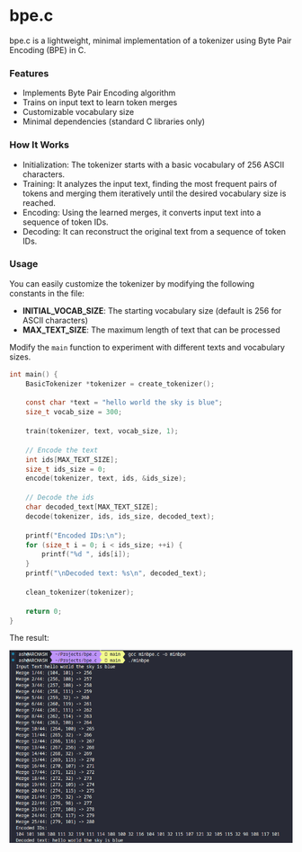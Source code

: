 # bpe.c

bpe.c is a lightweight, minimal implementation of a tokenizer using Byte Pair Encoding (BPE) in C.

### Features
- Implements Byte Pair Encoding algorithm
- Trains on input text to learn token merges
- Customizable vocabulary size
- Minimal dependencies (standard C libraries only)

### How It Works

- Initialization: The tokenizer starts with a basic vocabulary of 256 ASCII characters.
- Training: It analyzes the input text, finding the most frequent pairs of tokens and merging them iteratively until the desired vocabulary size is reached.
- Encoding: Using the learned merges, it converts input text into a sequence of token IDs.
- Decoding: It can reconstruct the original text from a sequence of token IDs.

### Usage


You can easily customize the tokenizer by modifying the following constants in the file:

- <b>INITIAL_VOCAB_SIZE</b>: The starting vocabulary size (default is 256 for ASCII characters)
- <b>MAX_TEXT_SIZE</b>: The maximum length of text that can be processed

Modify the ```main``` function to experiment with different texts and vocabulary sizes.

```C
int main() {
    BasicTokenizer *tokenizer = create_tokenizer();
    
    const char *text = "hello world the sky is blue";
    size_t vocab_size = 300;

    train(tokenizer, text, vocab_size, 1);

    // Encode the text
    int ids[MAX_TEXT_SIZE];
    size_t ids_size = 0;
    encode(tokenizer, text, ids, &ids_size);
    
    // Decode the ids
    char decoded_text[MAX_TEXT_SIZE];
    decode(tokenizer, ids, ids_size, decoded_text);
    
    printf("Encoded IDs:\n");
    for (size_t i = 0; i < ids_size; ++i) {
        printf("%d ", ids[i]);
    }
    printf("\nDecoded text: %s\n", decoded_text);
    
    clean_tokenizer(tokenizer);

    return 0;
}
```

The result:

![Implementation Result](images/BPE_result.png)